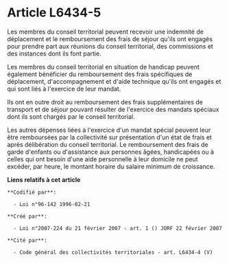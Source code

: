 # Article L6434-5

Les membres du conseil territorial peuvent recevoir une indemnité de déplacement et le remboursement des frais de séjour
qu'ils ont engagés pour prendre part aux réunions du conseil territorial, des commissions et des instances dont ils font
partie.

Les membres du conseil territorial en situation de handicap peuvent également bénéficier du remboursement des frais
spécifiques de déplacement, d'accompagnement et d'aide technique qu'ils ont engagés et qui sont liés à l'exercice de leur
mandat.

Ils ont en outre droit au remboursement des frais supplémentaires de transport et de séjour pouvant résulter de l'exercice
des mandats spéciaux dont ils sont chargés par le conseil territorial.

Les autres dépenses liées à l'exercice d'un mandat spécial peuvent leur être remboursées par la collectivité sur présentation
d'un état de frais et après délibération du conseil territorial. Le remboursement des frais de garde d'enfants ou
d'assistance aux personnes âgées, handicapées ou à celles qui ont besoin d'une aide personnelle à leur domicile ne peut
excéder, par heure, le montant horaire du salaire minimum de croissance.

**Liens relatifs à cet article**

	**Codifié par**:

	  - Loi n°96-142 1996-02-21

	**Créé par**:

	  - Loi n°2007-224 du 21 février 2007 - art. 1 () JORF 22 février 2007

	**Cité par**:

	  - Code général des collectivités territoriales - art. L6434-4 (V)
